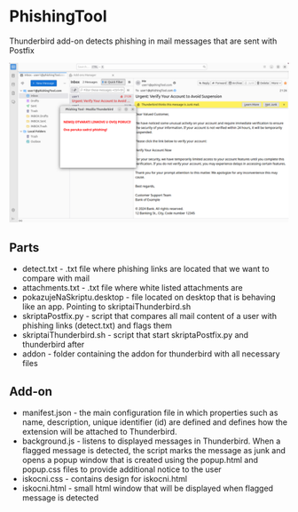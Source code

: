# PhishingTool

Thunderbird add-on detects phishing in mail messages that are sent with Postfix

![Example](https://github.com/tonileo/PhishingTool/blob/docs/Snimka%20zaslona%202024-06-01%20212929.png)

## Parts

* detect.txt - .txt file where phishing links are located that we want to compare with mail
* attachments.txt - .txt file where white listed attachments are
* pokazujeNaSkriptu.desktop - file located on desktop that is behaving like an app. Pointing to skriptaiThunderbird.sh
* skriptaPostfix.py - script that compares all mail content of a user with phishing links (detect.txt) and flags them
* skriptaiThunderbird.sh - script that start skriptaPostfix.py and thunderbird after
* addon - folder containing the addon for thunderbird with all necessary files


## Add-on

* manifest.json - the main configuration file in which properties such as name, description, unique identifier (id) are defined and defines how the extension will be attached to Thunderbird.
* background.js - listens to displayed messages in Thunderbird. When a flagged message is detected, the script marks the message as junk and opens a popup window that is created using the popup.html and popup.css files to provide additional notice to the user
* iskocni.css - contains design for iskocni.html
* iskocni.html - small html window that will be displayed when flagged message is detected
